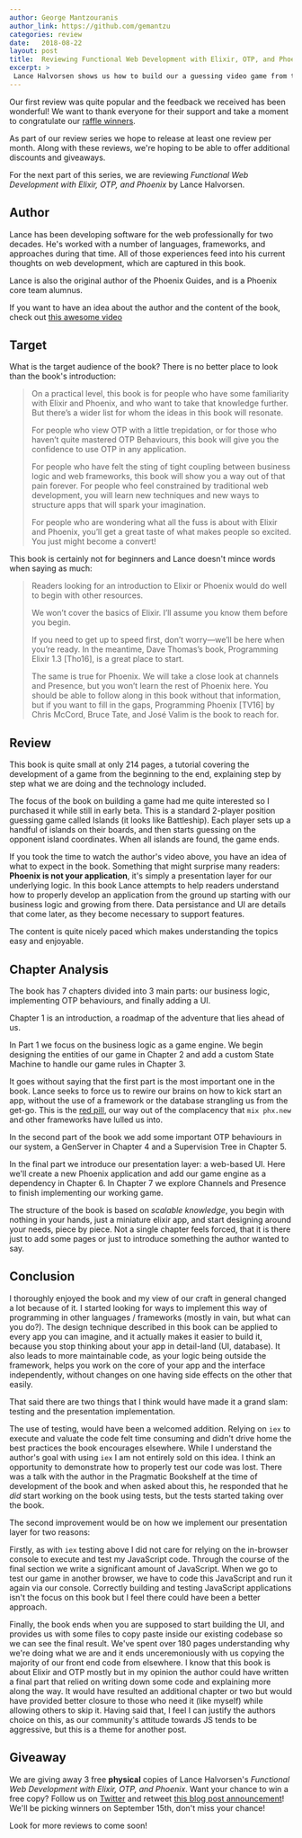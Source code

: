 ```yaml
---
author: George Mantzouranis
author_link: https://github.com/gemantzu
categories: review
date:   2018-08-22
layout: post
title:  Reviewing Functional Web Development with Elixir, OTP, and Phoenix
excerpt: >
 Lance Halvorsen shows us how to build our a guessing video game from the ground up using Elixir and OTP. In the end, he shows us how to build a fully working UI experience with Phoenix, Presence and Channels.
---
```


Our first review was quite popular and the feedback we received has been wonderful!
We want to thank everyone for their support and take a moment to congratulate our [raffle winners](https://twitter.com/elixirschool/status/1013961507221073920).

As part of our review series we hope to release at least one review per month.
Along with these reviews, we're hoping to be able to offer additional discounts and giveaways.

For the next part of this series, we are reviewing _Functional Web Development with Elixir, OTP, and Phoenix_ by Lance Halvorsen.


## Author

Lance has been developing software for the web professionally for two decades. He's worked with a number of languages, frameworks, and approaches during that time. All of those experiences feed into his current thoughts on web development, which are captured in this book.

Lance is also the original author of the Phoenix Guides, and is a Phoenix core team alumnus.

If you want to have an idea about the author and the content of the book, check out [this awesome video](https://www.youtube.com/watch?v=lDKCSheBc-8)

## Target

What is the target audience of the book? There is no better place to look than the book's introduction:

> On a practical level, this book is for people who have some familiarity with Elixir and Phoenix, and who want to take that knowledge further. But there’s a wider list for whom the ideas in this book will resonate.
>
> For people who view OTP with a little trepidation, or for those who haven’t quite mastered OTP Behaviours, this book will give you the confidence to use OTP in any application.
>
> For people who have felt the sting of tight coupling between business logic and web frameworks, this book will show you a way out of that pain forever. For people who feel constrained by traditional web development, you will learn new techniques and new ways to structure apps that will spark your imagination.
>
> For people who are wondering what all the fuss is about with Elixir and Phoenix, you’ll get a great taste of what makes people so excited. You just might become a convert!

This book is certainly not for beginners and Lance doesn't mince words when saying as much:

> Readers looking for an introduction to Elixir or Phoenix would do well to begin with other resources.
>
> We won’t cover the basics of Elixir. I’ll assume you know them before you begin.
>
> If you need to get up to speed first, don’t worry—we’ll be here when you’re ready. In the meantime, Dave Thomas’s book, Programming Elixir 1.3 [Tho16], is a great place to start.
>
> The same is true for Phoenix. We will take a close look at channels and Presence, but you won’t learn the rest of Phoenix here. You should be able to follow along in this book without that information, but if you want to fill in the gaps, Programming Phoenix [TV16] by Chris McCord, Bruce Tate, and José Valim is the book to reach for.

## Review

This book is quite small at only 214 pages, a tutorial covering the development of a game from the beginning to the end, explaining step by step what we are doing and the technology included.

The focus of the book on building a game had me quite interested so I purchased it while still in early beta.
This is a standard 2-player position guessing game called Islands (it looks like Battleship). Each player sets up a handful of islands on their boards, and then starts guessing on the opponent island coordinates. When all islands are found, the game ends.

If you took the time to watch the author's video above, you have an idea of what to expect in the book.
Something that might surprise many readers: **Phoenix is not your application**, it's simply a presentation layer for our underlying logic.
In this book Lance attempts to help readers understand how to properly develop an application from the ground up starting with our business logic and growing from there.
Data persistance and UI are details that come later, as they become necessary to support features.

The content is quite nicely paced which makes understanding the topics easy and enjoyable.

## Chapter Analysis

The book has 7 chapters divided into 3 main parts: our business logic, implementing OTP behaviours, and finally adding a UI.

Chapter 1 is an introduction, a roadmap of the adventure that lies ahead of us.

In Part 1 we focus on the business logic as a game engine.
We begin designing the entities of our game in Chapter 2 and add a custom State Machine to handle our game rules in Chapter 3.

It goes without saying that the first part is the most important one in the book.
Lance seeks to force us to rewire our brains on how to kick start an app, without the use of a framework or the database strangling us from the get-go.
This is the [red pill](https://en.wikipedia.org/wiki/Red_pill_and_blue_pill), our way out of the complacency that `mix phx.new` and other frameworks have lulled us into.

In the second part of the book we add some important OTP behaviours in our system, a GenServer in Chapter 4 and a Supervision Tree in Chapter 5.

In the final part we introduce our presentation layer: a web-based UI.
Here we'll create a new Phoenix application and add our game engine as a dependency in Chapter 6.
In Chapter 7 we explore Channels and Presence to finish implementing our working game.

The structure of the book is based on _scalable knowledge_, you begin with nothing in your hands, just a miniature elixir app, and start designing around your needs, piece by piece. Not a single chapter feels forced, that it is there just to add some pages or just to introduce something the author wanted to say.

## Conclusion

I thoroughly enjoyed the book and my view of our craft in general changed a lot because of it. I started looking for ways to implement this way of programming in other languages / frameworks (mostly in vain, but what can you do?). The design technique described in this book can be applied to every app you can imagine, and it actually makes it easier to build it, because you stop thinking about your app in detail-land (UI, database). It also leads to more maintainable code, as your logic being outside the framework, helps you work on the core of your app and the interface independently, without changes on one having side effects on the other that easily.

That said there are two things that I think would have made it a grand slam: testing and the presentation implementation.

The use of testing, would have been a welcomed addition. Relying on `iex` to execute and valuate the code felt time consuming and didn't drive home the best practices the book encourages elsewhere. While I understand the author's goal with using `iex` I am not entirely sold on this idea. I think an opportunity to demonstrate how to properly test our code was lost. There was a talk with the author in the Pragmatic Bookshelf at the time of development of the book and when asked about this, he responded that he _did_ start working on the book using tests, but the tests started taking over the book.

The second improvement would be on how we implement our presentation layer for two reasons:

Firstly, as with `iex` testing above I did not care for relying on the in-browser console to execute and test my JavaScript code.
Through the course of the final section we write a significant amount of JavaScript.
When we go to test our game in another browser, we have to code this JavaScript and run it again via our console.
Correctly building and testing JavaScript applications isn't the focus on this book but I feel there could have been a better approach.

Finally, the book ends when you are supposed to start building the UI, and provides us with some files to copy paste inside our existing codebase so we can see the final result.
We've spent over 180 pages understanding why we're doing what we are and it ends unceremoniously with us copying the majority of our front end code from elsewhere.
I know that this book is about Elixir and OTP mostly but in my opinion the author could have written a final part that relied on writing down some code and explaining more along the way.
It would have resulted an additional chapter or two but would have provided better closure to those who need it (like myself) while allowing others to skip it. Having said that, I feel I can justify the authors choice on this, as our community's attitude towards JS tends to be aggressive, but this is a theme for another post.

## Giveaway

We are giving away 3 free **physical** copies of Lance Halvorsen's _Functional Web Development with Elixir, OTP, and Phoenix_.
Want your chance to win a free copy?
Follow us on [Twitter](https://twitter.com/elixirschool) and retweet [this blog post announcement](https://twitter.com/elixirschool/status/1032385564119523329)!
We'll be picking winners on September 15th, don't miss your chance!

Look for more reviews to come soon!
